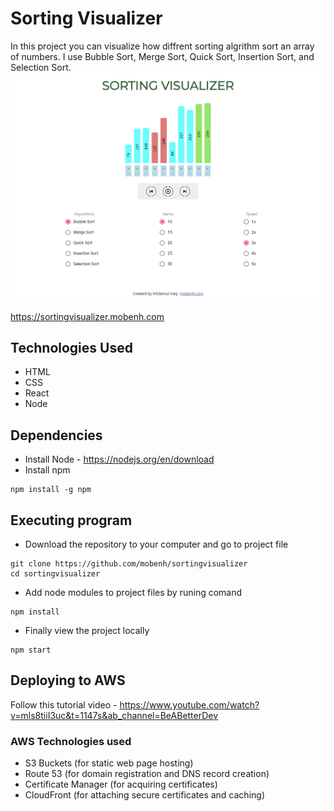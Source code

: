 # Sorting Visualizer
In this project you can visualize how diffrent sorting algrithm sort an array of numbers. I use Bubble Sort, Merge Sort, Quick Sort, Insertion Sort, and Selection Sort.
![sortvisual_screenshot](sortvisual_screenshot.png)

https://sortingvisualizer.mobenh.com

## Technologies Used
* HTML
* CSS
* React
* Node

## Dependencies

* Install Node - https://nodejs.org/en/download
* Install npm
```
npm install -g npm
```

## Executing program

* Download the repository to your computer and go to project file
```
git clone https://github.com/mobenh/sortingvisualizer
cd sortingvisualizer
```
* Add node modules to project files by runing comand
```
npm install
```
* Finally view the project locally
```
npm start
```

## Deploying to AWS
Follow this tutorial video - https://www.youtube.com/watch?v=mls8tiiI3uc&t=1147s&ab_channel=BeABetterDev

### AWS Technologies used
* S3 Buckets (for static web page hosting)
* Route 53 (for domain registration and DNS record creation)
* Certificate Manager (for acquiring certificates)
* CloudFront (for attaching secure certificates and caching)

